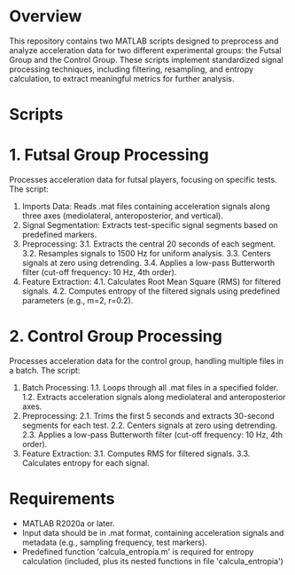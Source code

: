 # Overview
This repository contains two MATLAB scripts designed to preprocess and analyze acceleration data for two different experimental groups: the Futsal Group and the Control Group. These scripts implement standardized signal processing techniques, including filtering, resampling, and entropy calculation, to extract meaningful metrics for further analysis.

# Scripts
# 1. Futsal Group Processing
Processes acceleration data for futsal players, focusing on specific tests. The script:

1. Imports Data: Reads .mat files containing acceleration signals along three axes (mediolateral, anteroposterior, and vertical).
2. Signal Segmentation: Extracts test-specific signal segments based on predefined markers.
3. Preprocessing:
3.1. Extracts the central 20 seconds of each segment.
3.2. Resamples signals to 1500 Hz for uniform analysis.
3.3. Centers signals at zero using detrending.
3.4. Applies a low-pass Butterworth filter (cut-off frequency: 10 Hz, 4th order).
4. Feature Extraction:
4.1. Calculates Root Mean Square (RMS) for filtered signals.
4.2. Computes entropy of the filtered signals using predefined parameters (e.g., m=2, r=0.2).

# 2. Control Group Processing
Processes acceleration data for the control group, handling multiple files in a batch. The script:

1. Batch Processing:
1.1. Loops through all .mat files in a specified folder.
1.2. Extracts acceleration signals along mediolateral and anteroposterior axes.
2. Preprocessing:
2.1. Trims the first 5 seconds and extracts 30-second segments for each test.
2.2. Centers signals at zero using detrending.
2.3. Applies a low-pass Butterworth filter (cut-off frequency: 10 Hz, 4th order).
3. Feature Extraction:
3.1. Computes RMS for filtered signals.
3.3. Calculates entropy for each signal.

# Requirements
- MATLAB R2020a or later. 
- Input data should be in .mat format, containing acceleration signals and metadata (e.g., sampling frequency, test markers).
- Predefined function 'calcula_entropia.m' is required for entropy calculation (included, plus its nested functions in file 'calcula_entropia')

